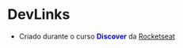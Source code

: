# DevLinks

- Criado durante o curso **<span style="color:blue">Discover</span>** da [Rocketseat](https://app.rocketseat.com.br)
